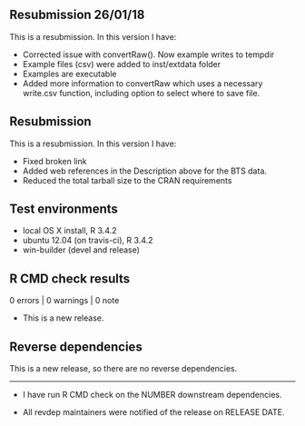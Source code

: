## Resubmission 26/01/18
This is a resubmission. In this version I have:

* Corrected issue with convertRaw(). Now example writes to tempdir
* Example files (csv) were added to inst/extdata folder
* Examples are executable
* Added more information to convertRaw which uses a necessary write.csv function, including option to select where to save file.

## Resubmission
This is a resubmission. In this version I have:

* Fixed broken link
* Added web references in the Description above  for the BTS data.
* Reduced the total tarball size to the CRAN requirements


## Test environments
* local OS X install, R 3.4.2
* ubuntu 12.04 (on travis-ci), R 3.4.2
* win-builder (devel and release)

## R CMD check results

0 errors | 0 warnings | 0 note

* This is a new release.

## Reverse dependencies

This is a new release, so there are no reverse dependencies.

---

* I have run R CMD check on the NUMBER downstream dependencies.

* All revdep maintainers were notified of the release on RELEASE DATE.
